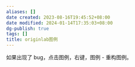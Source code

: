 ```yaml
---
aliases: []
date created: 2023-08-16T19:45:52+08:00
date modified: 2024-01-14T17:35:03+08:00
dg-publish: true
tags: []
title: originlab图例
---
```


如果出现了 bug，点击图例，右键，图例 - 重构图例。